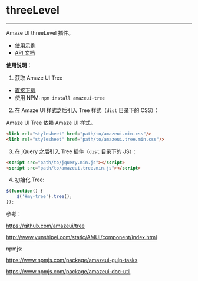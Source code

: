 # threeLevel
---

Amaze UI threeLevel 插件。

- [使用示例](http://localhost:3000/docs/demo.html)
- [API 文档](http://localhost:3000/docs/api.html)

**使用说明：**

1. 获取 Amaze UI Tree

  - [直接下载](https://github.com/amazeui/tree/archive/master.zip)
  - 使用 NPM: `npm install amazeui-tree`

2. 在 Amaze UI 样式之后引入 Tree 样式（`dist` 目录下的 CSS）：

  Amaze UI Tree 依赖 Amaze UI 样式。

  ```html
  <link rel="stylesheet" href="path/to/amazeui.min.css"/>
  <link rel="stylesheet" href="path/to/amazeui.tree.min.css"/>
  ```

3. 在 jQuery 之后引入 Tree 插件（`dist` 目录下的 JS）：

  ```html
  <script src="path/to/jquery.min.js"></script>
  <script src="path/to/amazeui.tree.min.js"></script>
  ```

4. 初始化 Tree:

  ```js
  $(function() {
      $('#my-tree').tree();
  });
  ```

参考：

https://github.com/amazeui/tree

http://www.yunshipei.com/static/AMUI/component/index.html

npmjs:

https://www.npmjs.com/package/amazeui-gulp-tasks

https://www.npmjs.com/package/amazeui-doc-util
